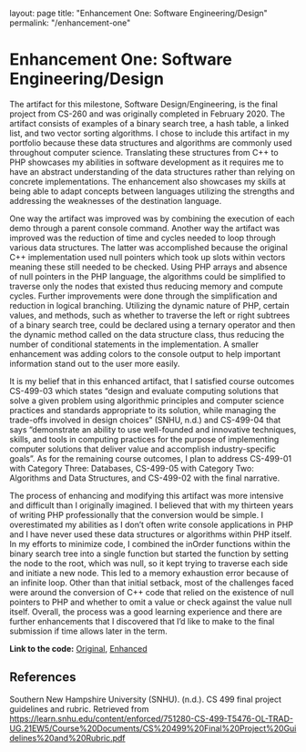 layout: page
title: "Enhancement One: Software Engineering/Design"
permalink: "/enhancement-one"

# Enhancement One: Software Engineering/Design

The artifact for this milestone, Software Design/Engineering, is the final project from CS-260 and was originally completed in February 2020.  The artifact consists of examples of a binary search tree, a hash table, a linked list, and two vector sorting algorithms.  I chose to include this artifact in my portfolio because these data structures and algorithms are commonly used throughout computer science.  Translating these structures from C++ to PHP showcases my abilities in software development as it requires me to have an abstract understanding of the data structures rather than relying on concrete implementations.  The enhancement also showcases my skills at being able to adapt concepts between languages utilizing the strengths and addressing the weaknesses of the destination language.

One way the artifact was improved was by combining the execution of each demo through a parent console command.  Another way the artifact was improved was the reduction of time and cycles needed to loop through various data structures.  The latter was accomplished because the original C++ implementation used null pointers which took up slots within vectors meaning these still needed to be checked.  Using PHP arrays and absence of null pointers in the PHP language, the algorithms could be simplified to traverse only the nodes that existed thus reducing memory and compute cycles.  Further improvements were done through the simplification and reduction in logical branching.  Utilizing the dynamic nature of PHP, certain values, and methods, such as whether to traverse the left or right subtrees of a binary search tree, could be declared using a ternary operator and then the dynamic method called on the data structure class, thus reducing the number of conditional statements in the implementation.  A smaller enhancement was adding colors to the console output to help important information stand out to the user more easily.

It is my belief that in this enhanced artifact, that I satisfied course outcomes CS-499-03 which states “design and evaluate computing solutions that solve a given problem using algorithmic principles and computer science practices and standards appropriate to its solution, while managing the trade-offs involved in design choices” (SNHU, n.d.) and CS-499-04 that says “demonstrate an ability to use well-founded and innovative techniques, skills, and tools in computing practices for the purpose of implementing computer solutions that deliver value and accomplish industry-specific goals”.  As for the remaining course outcomes, I plan to address CS-499-01 with Category Three: Databases, CS-499-05 with Category Two: Algorithms and Data Structures, and CS-499-02 with the final narrative.

The process of enhancing and modifying this artifact was more intensive and difficult than I originally imagined.  I believed that with my thirteen years of writing PHP professionally that the conversion would be simple.  I overestimated my abilities as I don’t often write console applications in PHP and I have never used these data structures or algorithms within PHP itself.  In my efforts to minimize code, I combined the inOrder functions within the binary search tree into a single function but started the function by setting the node to the root, which was null, so it kept trying to traverse each side and initiate a new node.  This led to a memory exhaustion error because of an infinite loop.  Other than that initial setback, most of the challenges faced were around the conversion of C++ code that relied on the existence of null pointers to PHP and whether to omit a value or check against the value null itself.  Overall, the process was a good learning experience and there are further enhancements that I discovered that I’d like to make to the final submission if time allows later in the term.

**Link to the code:** [Original](https://github.com/stevenwadejr/snhu-ePortfolio/tree/gh-pages/project-files/software-engineering-design/original), [Enhanced](https://github.com/stevenwadejr/snhu-ePortfolio/tree/gh-pages/project-files/software-engineering-design/enhanced)


## References
Southern New Hampshire University (SNHU). (n.d.). CS 499 final project guidelines and rubric. Retrieved from https://learn.snhu.edu/content/enforced/751280-CS-499-T5476-OL-TRAD-UG.21EW5/Course%20Documents/CS%20499%20Final%20Project%20Guidelines%20and%20Rubric.pdf

